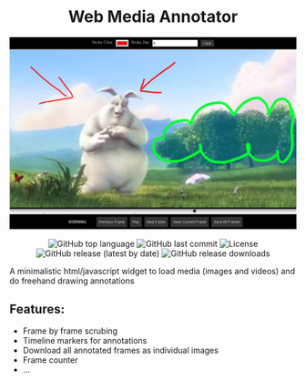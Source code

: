 
<h1 align="center">Web Media Annotator</h1>

<p align="center">
    <img src="screenshot.png" width="600"/>
</p>

<p align="center">
    <img alt="GitHub top language" src="https://img.shields.io/github/languages/top/hasielhassan/WebMediaAnnotator" />
    <img alt="GitHub last commit" src="https://img.shields.io/github/last-commit/hasielhassan/WebMediaAnnotator" />
    <img alt="License" src="https://img.shields.io/github/license/hasielhassan/WebMediaAnnotator" />
    <img alt="GitHub release (latest by date)" src="https://img.shields.io/github/v/release/hasielhassan/WebMediaAnnotator" />
    <img alt="GitHub release downloads" src="https://img.shields.io/github/downloads/hasielhassan/WebMediaAnnotator/total" />
</p>

A minimalistic html/javascript widget to load media (images and videos) and do freehand drawing annotations

## Features:

- Frame by frame scrubing
- Timeline markers for annotations
- Download all annotated frames as individual images
- Frame counter
- ...
